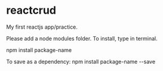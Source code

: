 # reactcrud
My first reactjs app/practice.

Please add a node modules folder. 
To install, type in terminal.

npm install package-name

To save as a dependency:
npm install package-name --save
